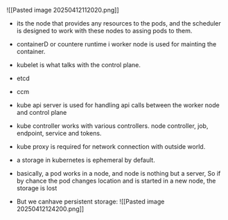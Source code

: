 ![[Pasted image 20250412112020.png]]
- its the node that provides any resources to the pods, and the scheduler is designed to work with these nodes to assing pods to them.
- containerD or countere runtime i worker node is used for mainting the container.
- kubelet is what talks with the control plane.
- etcd
- ccm
- kube api server is used for handling api calls between the worker node and control plane
- kube controller works with various controllers. node controller, job, endpoint, service and tokens.
- kube proxy is required for network connection with outside world.

- a storage in kubernetes is ephemeral by default.
- basically, a pod works in a node, and node is nothing but a server, So if by chance the pod changes location and is started in a new node, the storage is lost
- But we canhave persistent storage:
![[Pasted image 20250412124200.png]]



